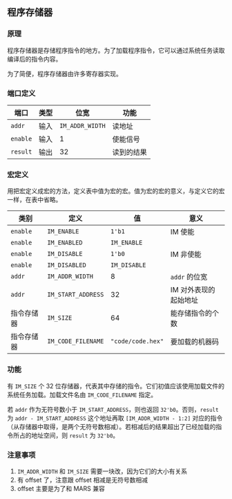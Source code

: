 ## 程序存储器

### 原理

程序存储器是存储程序指令的地方。为了加载程序指令，它可以通过系统任务读取编译后的指令内容。

为了简便，程序存储器由许多寄存器实现。

### 端口定义

端口 | 类型 | 位宽 | 功能
--- | --- | --- | ---
`addr` | 输入 | `IM_ADDR_WIDTH` | 读地址
`enable` | 输入 | 1 | 使能信号
`result` | 输出 | 32 | 读到的结果

### 宏定义

用把宏定义成宏的方法，定义表中值为宏的宏。值为宏的宏的意义，与定义它的宏一样，在表中省略。

类别 | 定义 | 值 | 意义
--- | --- | --- | ---
`enable` | `IM_ENABLE` | `1'b1` | IM 使能
`enable` | `IM_ENABLED` | `IM_ENABLE` | 
`enable` | `IM_DISABLE` | `1'b0` | IM 非使能
`enable` | `IM_DISABLED` | `IM_DISABLE` | 
`addr` | `IM_ADDR_WIDTH` | 8 | `addr` 的位宽
`addr` | `IM_START_ADDRESS` | 32 | IM 对外表现的起始地址
指令存储器 | `IM_SIZE` | 64 | 能存储指令的个数
指令存储器 | `IM_CODE_FILENAME` | `"code/code.hex"` | 要加载的机器码

### 功能

有 `IM_SIZE` 个 32 位存储器，代表其中存储的指令。它们初值应该使用加载文件的系统任务加载。加载文件名由 `IM_CODE_FILENAME` 指定。

若 `addr` 作为无符号数小于 `IM_START_ADDRESS`，则也返回 `32'b0`。否则，`result` 为 `addr - IM_START_ADDRESS` 这个地址再取 `[IM_ADDR_WIDTH - 1:2]` 对应的指令（从存储器中取得，是两个无符号数相减）。若相减后的结果超出了已经加载的指令所占的地址空间，则 `result` 为 `32'b0`。

### 注意事项

1. `IM_ADDR_WIDTH` 和 `IM_SIZE` 需要一块改，因为它们的大小有关系
2. 有 offset 了，注意跟 offset 相减是无符号数相减
3. offset 主要是为了和 MARS 兼容

